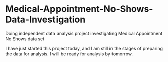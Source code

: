# Medical-Appointment-No-Shows-Data-Investigation
Doing independent data analysis project investigating Medical Appointment No Shows data set

I have just started this project today, and I am still in the stages of preparing the data for analysis.  I will be ready for analysis by tomorrow.
